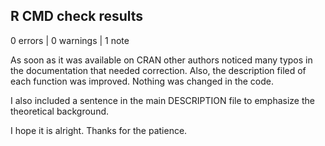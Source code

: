 ## R CMD check results

0 errors | 0 warnings | 1 note

As soon as it was available on CRAN other authors noticed many typos in the documentation that needed correction. Also, the description filed of each function was improved. Nothing was changed in the code. 

I also included a sentence in the main DESCRIPTION file to emphasize the theoretical background.

I hope it is alright. Thanks for the patience.
